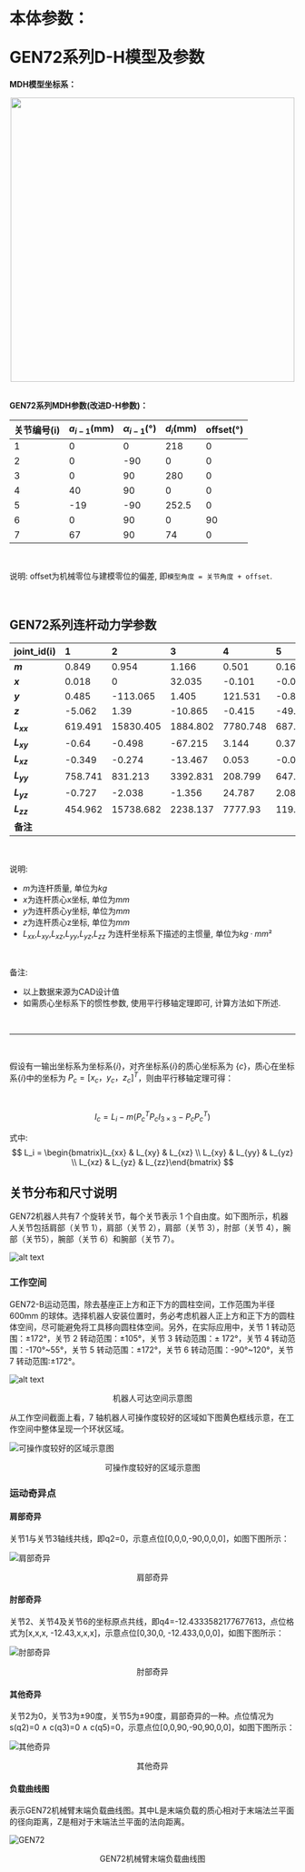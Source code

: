 # <p class="hidden">本体参数：</p>GEN72系列D-H模型及参数

**MDH模型坐标系：**

<div align="center"> <img src="../robotParameter/doc/GEN72.png" width = 500 /> </div>


<br>

**GEN72系列MDH参数(改进D-H参数)：**

|关节编号(i)|$a_{i-1}$(mm)|$\alpha_{i -1}$(°)|$d_i$(mm)|offset(°)|
|:--|:--|:--|:--|:--|
|   1   |   0   |   0   |  218   |  0  |
|   2   |   0   |   -90 |   0    |  0  |
|   3   |   0   |   90  |   280  |  0  |
|   4   |   40  |   90  |   0    |  0  |
|   5   |   -19 |   -90 |  252.5 |  0  |
|   6   |   0   |   90  |   0    |  90 |
|   7   |   67  |   90  |   74   |  0  |

<br>

说明: offset为机械零位与建模零位的偏差, 即`模型角度 = 关节角度 + offset`.

<br>

## GEN72系列连杆动力学参数

|   joint_id(i)   |  1    |  2    |  3    |  4    |  5    |  6    |  7    |
|:--   |:--    |:--    |:--    |:--    |:--    |:--    |:--    |
| **$m$**       | 0.849  | 0.954  | 1.166  | 0.501  | 0.164  | 0.92   | 0     |
| **$x$**       | 0.018  | 0      | 32.035 | -0.101 | -0.012 | 33.677 | 0     |
| **$y$**       | 0.485  | -113.065| 1.405  | 121.531 | -0.835 | -24.499 | 0     |
| **$z$**       | -5.062 | 1.39   | -10.865 | -0.415 | -49.324 | -0.234 | 0     |
| **$L_{xx}$**  | 619.491  | 15830.405 | 1884.802 | 7780.748 | 687.831 | 1468.45 | 0     |
| **$L_{xy}$**  | -0.64   | -0.498 | -67.215 | 3.144  | 0.372  | 1506.848 | 0     |
| **$L_{xz}$**  | -0.349  | -0.274 | -13.467 | 0.053  | -0.062 | 14.523 | 0     |
| **$L_{yy}$**  | 758.741 | 831.213 | 3392.831 | 208.799 | 647.655 | 2422.923 | 0     |
| **$L_{yz}$**  | -0.727  | -2.038 | -1.356  | 24.787 | 2.089  | -10.309 | 0     |
| **$L_{zz}$**  | 454.962 | 15738.682 | 2238.137 | 7777.93 | 119.871 | 3549.823 | 0     |
| **备注**       |         |         |         |         |         |         |  |


<br>

说明:
- $m$为连杆质量, 单位为$kg$
- $x$为连杆质心x坐标, 单位为$mm$
- $y$为连杆质心y坐标, 单位为$mm$
- $z$为连杆质心z坐标, 单位为$mm$
- $L_{xx}$,$L_{xy}$,$L_{xz}$,$L_{yy}$,$L_{yz}$,$L_{zz}$ 为连杆坐标系下描述的主惯量, 单位为$kg·mm²$

<br>

备注: 
- 以上数据来源为CAD设计值
- 如需质心坐标系下的惯性参数, 使用平行移轴定理即可, 计算方法如下所述.


<br>

---

<br>


假设有一输出坐标系为坐标系$\{i\}$，对齐坐标系$\{i\}$的质心坐标系为 $\{c\}$，质心在坐标系$\{i\}$中的坐标为 $P_c = [x_c  ，y_c， z_c]^T$，则由平行移轴定理可得：

<br>

$$I_c = L_i - m (P_{c}^{T}P_cI_{3×3} - P_cP_{c}^{T})$$


式中:
$$
L_i = \begin{bmatrix}L_{xx} & L_{xy} & L_{xz} \\ L_{xy} & L_{yy} & L_{yz} \\ L_{xz} & L_{yz} & L_{zz}\end{bmatrix}
$$

## 关节分布和尺寸说明

GEN72机器人共有7 个旋转关节，每个关节表示 1 个自由度。如下图所示，机器人关节包括肩部（关节 1），肩部（关节 2），肩部（关节 3），肘部（关节 4），腕部（关节5），腕部（关节 6）和腕部（关节 7）。

![alt text](<../robotParameter/doc/GEN_72_image1.png>)

### 工作空间

GEN72-B运动范围，除去基座正上方和正下方的圆柱空间，工作范围为半径 600mm 的球体。选择机器人安装位置时，务必考虑机器人正上方和正下方的圆柱体空间，尽可能避免将工具移向圆柱体空间。另外，在实际应用中，关节 1 转动范围：±172°，关节 2 转动范围：±105°，关节 3 转动范围：± 172°，关节 4 转动范围：-170°~55°，关节 5 转动范围：±172°，关节 6 转动范围：-90°~120°，关节 7 转动范围:±172°。

![alt text](<../robotParameter/doc/GEN_72_image2.png>)

<center>机器人可达空间示意图</center>

从工作空间截面上看，7 轴机器人可操作度较好的区域如下图黄色框线示意，在工作空间中整体呈现一个环状区域。

![可操作度较好的区域示意图](../robotParameter/doc/GEN_72_image3.png)

<center>可操作度较好的区域示意图</center>

### 运动奇异点

#### 肩部奇异

关节1与关节3轴线共线，即q2=0，示意点位[0,0,0,-90,0,0,0]，如图下图所示：

![肩部奇异](../robotParameter/doc/GEN_72_image4.png)

<center>肩部奇异</center>

#### 肘部奇异

关节2、关节4及关节6的坐标原点共线，即q4=-12.4333582177677613，点位格式为[x,x,x, -12.43,x,x,x]，示意点位[0,30,0, -12.433,0,0,0]，如图下图所示：

![肘部奇异](../robotParameter/doc/GEN_72_image5.png)

<center>肘部奇异</center>

#### 其他奇异

关节2为0，关节3为±90度，关节5为±90度，肩部奇异的一种。点位情况为s(q2)=0 ∧ c(q3)=0 ∧ c(q5)=0，示意点位[0,0,90,-90,90,0,0]，如图下图所示：

![其他奇异](../robotParameter/doc/GEN_72_image6.png)

<center>其他奇异</center>

#### 负载曲线图

表示GEN72机械臂末端负载曲线图。其中L是末端负载的质心相对于末端法兰平面的径向距离，Z是相对于末端法兰平面的法向距离。

![GEN72](../robotParameter/doc/GEN_72_image7.png)

<center>GEN72机械臂末端负载曲线图</center>
